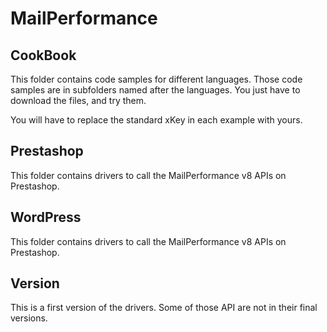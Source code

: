 MailPerformance
==

CookBook
--

This folder contains code samples for different languages. Those code samples are in subfolders named after the languages. You just have to download the files, and try them. 

You will have to replace the standard xKey in each example with yours. 

Prestashop
--

This folder contains drivers to call the MailPerformance v8 APIs on Prestashop. 

WordPress
--

This folder contains drivers to call the MailPerformance v8 APIs on Prestashop. 

Version
--

This is a first version of the drivers. Some of those API are not in their final versions. 


